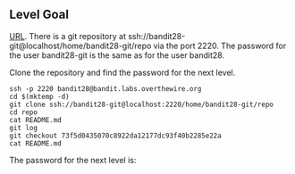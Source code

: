 ## Level Goal

[URL](https://overthewire.org/wargames/bandit/bandit29.html).
There is a git repository at ssh://bandit28-git@localhost/home/bandit28-git/repo via the port 2220.
The password for the user bandit28-git is the same as for the user bandit28.

Clone the repository and find the password for the next level.

```shell
ssh -p 2220 bandit28@bandit.labs.overthewire.org
cd $(mktemp -d)
git clone ssh://bandit28-git@localhost:2220/home/bandit28-git/repo
cd repo
cat README.md
git log
git checkout 73f5d0435070c8922da12177dc93f40b2285e22a
cat README.md
```

The password for the next level is: <!-- 4pT1t5DENaYuqnqvadYs1oE4QLCdjmJ7 -->